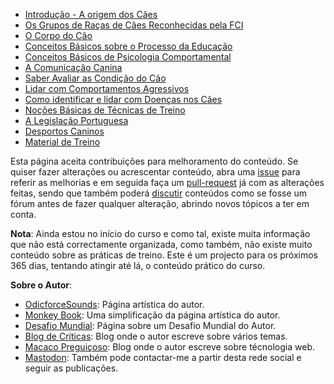 - [Introdução - A origem dos Cães](./intro/README.md) 
- [Os Grupos de Raças de  Cães Reconhecidas pela FCI](./grupos/README.md)
- [O Corpo do Cão](./corpo/README.md)
- [Conceitos Básicos sobre o Processo da Educação](./educa/README.md)
- [Conceitos Básicos de Psicologia Comportamental](./psicologia/README.md)
- [A Comunicação Canina](./comunica/README.md)
- [Saber Avaliar as Condição do Cão](./avalia/README.md)
- [Lidar com Comportamentos Agressivos](./agressividade/README.md)
- [Como identificar e lidar com Doenças nos Cães](./doencas/README.md)
- [Noções Básicas de Técnicas de Treino](./treino/README.md)
- [A Legislação Portuguesa](./lei/README.md)
- [Desportos Caninos](./desporto/README.md)
- [Material de Treino](./material/README.md)

Esta página aceita contribuições para melhoramento do conteúdo. Se quiser fazer alterações ou acrescentar conteúdo, abra uma [issue](https://github.com/MacacoBudista/caes/issues) para referir as melhorias e em seguida faça um [pull-request](https://github.com/MacacoBudista/caes/pulls) já com as alterações feitas, sendo que também poderá [discutir](https://github.com/MacacoBudista/caes/discussions) conteúdos como se fosse um fórum antes de fazer qualquer alteração, abrindo novos tópicos a ter em conta. 

**Nota**: Ainda estou no início do curso e como tal, existe muita informação que não está correctamente organizada, como também, não existe muito conteúdo sobre as práticas de treino. Este é um projecto para os próximos 365 dias, tentando atingir até lá, o conteúdo prático do curso. 

**Sobre o Autor**: 
- [OdicforceSounds](https://art.odicforcesounds.com): Página artística do autor. 
- [Monkey Book](https://book.odicforcesounds.com): Uma simplificação da página artística do autor. 
- [Desafio Mundial](https://wiki.odicforcesounds.com): Página sobre um Desafio Mundial do Autor.
- [Blog de Críticas](https://criticasempiedade.blogspot.com/): Blog onde o autor escreve sobre vários temas. 
- [Macaco Preguiçoso](https://macacopreguicoso.blogspot.com/): Blog onde o autor escreve sobre técnologia web.
- [Mastodon](https://masto.pt/@macaco): Também pode contactar-me a partir desta rede social e seguir as publicações. 
